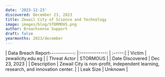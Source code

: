 ```yaml
---
date: '2023-12-23'
discovered: December 23, 2023
title: Zewail City of Science and Technology
image: images/blog/STORMOUS.png
author: Breachsense Support
draft: false
yearmonths: 2023/december
---
```


| Data Breach Report------------:     |:-------------:    | :-----:|
| Victim      | zewailcity.edu.eg      | 
| Threat Actor      | STORMOUS      | 
| Date Discovered      | Dec 23, 2023      | 
| Description      | Zewail City is non-profit, independent learning, research, and innovation center.      | 
| Leak Size      | Unknown      | 

